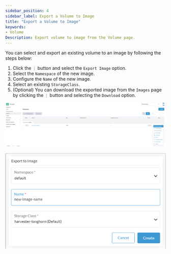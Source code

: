 ```yaml
---
sidebar_position: 4
sidebar_label: Export a Volume to Image
title: "Export a Volume to Image"
keywords:
- Volume
Description: Export volume to image from the Volume page.
---
```


You can select and export an existing volume to an image by following the steps below:

1. Click the `⋮` button and select the `Export Image` option.
1. Select the `Namespace` of the new image.
1. Configure the `Name` of the new image.
1. Select an existing `StorageClass`.
1. (Optional) You can download the exported image from the `Images` page by clicking the `⋮` button and selecting the `Download` option.

![export-volume-to-image-1](/img/v1.2/volume/export-volume-to-image-1.png)

![export-volume-to-image-2](/img/v1.2/volume/export-volume-to-image-2.png)